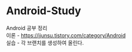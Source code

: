 # Android-Study

Android 공부 정리  
이론 - https://jjunsu.tistory.com/category/Android  
실습 - 각 브랜치를 생성하여 올린다. 
